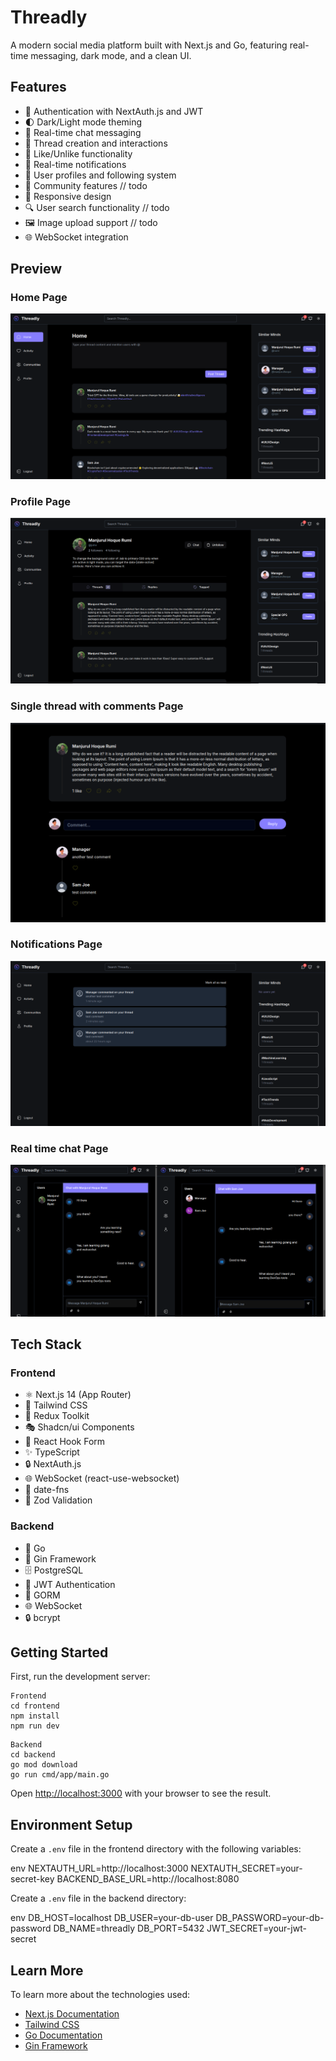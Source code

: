 # Threadly

A modern social media platform built with Next.js and Go, featuring real-time messaging, dark mode, and a clean UI.

## Features

- 🔐 Authentication with NextAuth.js and JWT
- 🌓 Dark/Light mode theming
- 💬 Real-time chat messaging
- 🧵 Thread creation and interactions
- 💖 Like/Unlike functionality
- 🔔 Real-time notifications
- 👥 User profiles and following system
- 🤝 Community features // todo
- 📱 Responsive design
- 🔍 User search functionality // todo
- 🖼️ Image upload support // todo
- 🌐 WebSocket integration

## Preview

### Home Page
![Home Page](./screenshots/t1.png)

### Profile Page
![Profile Page](./screenshots/t2.png)

### Single thread with comments Page
![Single thread with comments Page](./screenshots/t3.png)

### Notifications Page
![Notifications Page](./screenshots/t4.png)

### Real time chat Page
![Chat Page](./screenshots/t5.png)


## Tech Stack

### Frontend
- ⚛️ Next.js 14 (App Router)
- 🎨 Tailwind CSS
- 🔄 Redux Toolkit
- 🎭 Shadcn/ui Components
- 🎣 React Hook Form
- ✨ TypeScript
- 🔒 NextAuth.js
- 🌐 WebSocket (react-use-websocket)
- 📅 date-fns
- 🎯 Zod Validation

### Backend
- 🚀 Go
- 🎯 Gin Framework
- 🗄️ PostgreSQL
- 🔑 JWT Authentication
- 🔄 GORM
- 🌐 WebSocket
- 🔒 bcrypt

## Getting Started

First, run the development server:

```
Frontend
cd frontend
npm install
npm run dev
```

```
Backend
cd backend
go mod download
go run cmd/app/main.go
```


Open [http://localhost:3000](http://localhost:3000) with your browser to see the result.

## Environment Setup

Create a `.env` file in the frontend directory with the following variables:

env
NEXTAUTH_URL=http://localhost:3000
NEXTAUTH_SECRET=your-secret-key
BACKEND_BASE_URL=http://localhost:8080


Create a `.env` file in the backend directory:

env
DB_HOST=localhost
DB_USER=your-db-user
DB_PASSWORD=your-db-password
DB_NAME=threadly
DB_PORT=5432
JWT_SECRET=your-jwt-secret


## Learn More

To learn more about the technologies used:

- [Next.js Documentation](https://nextjs.org/docs)
- [Tailwind CSS](https://tailwindcss.com/docs)
- [Go Documentation](https://golang.org/doc/)
- [Gin Framework](https://gin-gonic.com/docs/)


